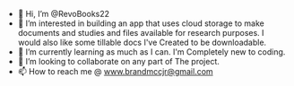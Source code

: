 - 👋 Hi, I’m @RevoBooks22
- 👀 I’m interested in building an app that uses 
     cloud storage to make documents and studies 
     and files available for research purposes. 
     I would also like some tillable docs I've 
     Created to be downloadable. 
- 🌱 I’m currently learning as much as I can. I'm 
     Completely new to coding. 
- 💞️ I’m looking to collaborate on any part of
     The project. 
- 📫 How to reach me @ www.brandmccjr@gmail.com

<!---
RevoBooks22/RevoBooks22 is a ✨ special ✨ repository because its `README.md` (this file) appears on your GitHub profile.
You can click the Preview link to take a look at your changes.
--->
